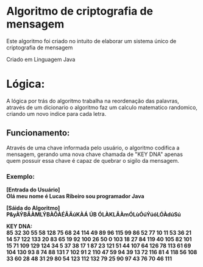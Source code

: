 # Algoritmo de criptografia de mensagem

Este algoritmo foi criado no intuito de elaborar um sistema único de criptografia de mensagem

Criado em Linguagem Java

<h1>Lógica: </h1>
A lógica por trás do algoritmo trabalha na reordenação das palavras, através de um dicionario
o algoritmo faz um calculo matematico randomico, criando um novo indice para cada letra.

<h2>Funcionamento: </h2>
Através de uma chave informada pelo usuário, o algoritmo codifica a mensagem, gerando uma nova chave chamada de "KEY DNA" apenas quem possuir essa chave é capaz de quebrar o sigilo da mensagem.

<h3>Exemplo: </h3>

<b>[Entrada do Usuário]<br>Olá meu nome é Lucas Ribeiro sou programador Java</b><br>

<b>[Sáida do Algoritmo]<br>P&yÀÝBÃÀMLÝBÀÔÀÉÃÄúKÀÁ ÚB ÓLÀKLÃÀmÓLùÓúÝúóLÓÀdúSú<b><br>

<b>KEY DNA:</b> <br>
85 32 30 55 58 128 75 68 24 114 49 89 96 115 99 86 52 77 10 11
53 36 21 14 57 122 133 20 83 65 19 92 100 26 50 0 103 18 27 84
119 40 105 82 101 15 71 109 129 124 34 5 37 38 17 1 87 23 121 51
44 107 64 126 78 113 61 69 104 130 93 8 74 88 131 7 102 91 2 110
47 59 94 39 13 72 116 81 4 118 56 108 33 60 28 48 31 29 80 54
123 112 132 79 25 90 97 43 76 70 46 111 
